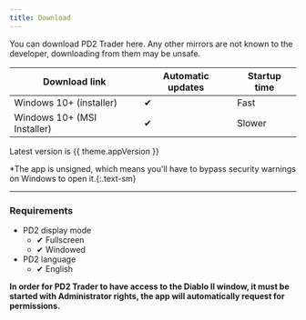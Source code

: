 ```yaml
---
title: Download
---
```


<script setup>
import { useData } from 'vitepress'

const { theme } = useData()
</script>


You can download PD2 Trader here. Any other mirrors are not known
to the developer, downloading from them may be unsafe.

| Download link                                                                                                                                                | Automatic updates | Startup time |
|--------------------------------------------------------------------------------------------------------------------------------------------------------------|------------------|--------------|
| <a :href="`${theme.github.releasesUrl}/download/app-v${theme.appVersion}/PD2.Trader_${theme.appVersion}_x64-setup.exe`">Windows 10+ (installer)</a>              | ✔ | Fast |
| <a :href="`${theme.github.releasesUrl}/download/app-v${theme.appVersion}/PD2.Trader_${theme.appVersion}_x64_en-US.msi`">Windows 10+ (MSI Installer)</a> | ✔ | Slower |

Latest version is <span class="bg-gray-100 border rounded px-1">{{ theme.appVersion }}</span>

*The app is unsigned, which means you'll have to bypass security
warnings on Windows to open it.{:.text-sm}

---

### Requirements

- PD2 display mode
    - ✔ Fullscreen
    - ✔ Windowed
- PD2 language
    - ✔ English

**In order for PD2 Trader to have access to the Diablo II window, it must be started with Administrator rights, the app will automatically request for permissions.**